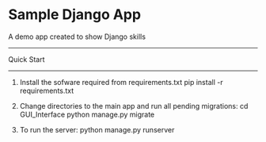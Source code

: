# Sample Django App
A demo app created to show Django skills
__________________________________________________________________

Quick Start
__________________________________________________________________

1. Install the sofware required from requirements.txt
pip install -r requirements.txt

2. Change directories to the main app and run all pending migrations:
cd GUI_Interface
python manage.py migrate

3. To run the server:
python manage.py runserver


